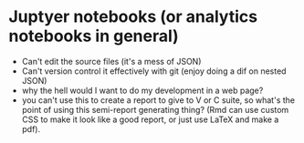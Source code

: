 # Juptyer notebooks (or analytics notebooks in general)

- Can't edit the source files (it's a mess of JSON)
- Can't version control it effectively with git (enjoy doing a dif on nested JSON)
- why the hell would I want to do my development in a web page?
- you can't use this to create a report to give to V or C suite, so what's the point of using this semi-report generating thing? (Rmd can use custom CSS to make it look like a good report, or just use LaTeX and make a pdf).

